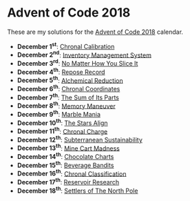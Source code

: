 # Advent of Code 2018
These are my solutions for the [Advent of Code 2018](https://adventofcode.com/2018)
calendar. 

* __December 1<sup>st</sup>__: [Chronal Calibration](December01)
* __December 2<sup>nd</sup>__: [Inventory Management System](December02)
* __December 3<sup>rd</sup>__: [No Matter How You Slice It](December03)
* __December 4<sup>th</sup>__: [Repose Record](December04)
* __December 5<sup>th</sup>__: [Alchemical Reduction](December05)
* __December 6<sup>th</sup>__: [Chronal Coordinates](December06)
* __December 7<sup>th</sup>__: [The Sum of Its Parts](December07)
* __December 8<sup>th</sup>__: [Memory Maneuver](December08)
* __December 9<sup>th</sup>__: [Marble Mania](December09)
* __December 10<sup>th</sup>__: [The Stars Align](December10)
* __December 11<sup>th</sup>__: [Chronal Charge](December11)
* __December 12<sup>th</sup>__: [Subterranean Sustainability](December12)
* __December 13<sup>th</sup>__: [Mine Cart Madness](December13)
* __December 14<sup>th</sup>__: [Chocolate Charts](December14)
* __December 15<sup>th</sup>__: [Beverage Bandits](December15)
* __December 16<sup>th</sup>__: [Chronal Classification](December16)
* __December 17<sup>th</sup>__: [Reservoir Research](December17)
* __December 18<sup>th</sup>__: [Settlers of The North Pole](December18)
